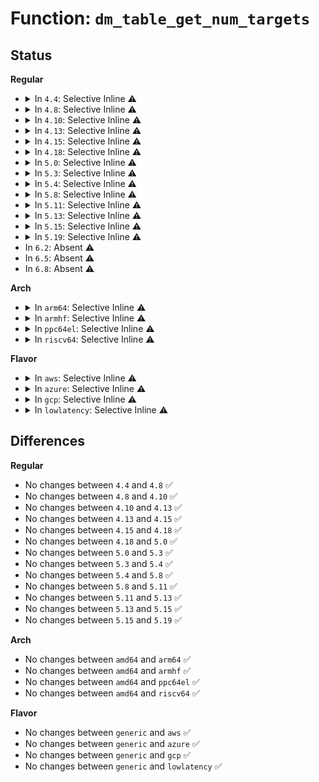 # Function: <code>dm_table_get_num_targets</code>

## Status
<b>Regular</b>
<ul>
<li>
<details>
<summary>In <code>4.4</code>: Selective Inline ⚠️</summary>

```c
unsigned int dm_table_get_num_targets(struct dm_table *t);
```

**Collision:** Unique Global

**Inline:** Selective

**Transformation:** False

**Instances:**

```
In drivers/md/dm-table.c (ffffffff816a6e90)
Location: drivers/md/dm-table.c:1534
Inline: True
Direct callers:
  - drivers/md/dm.c:dm_get_live_table_for_ioctl
  - drivers/md/dm-ioctl.c:__dev_status
  - drivers/md/dm-ioctl.c:__dev_status
  - drivers/md/dm-ioctl.c:retrieve_status
```
**Symbols:**

```
ffffffff816a6e90-ffffffff816a6ea1: dm_table_get_num_targets (STB_GLOBAL)
```
</details>
</li>
<li>
<details>
<summary>In <code>4.8</code>: Selective Inline ⚠️</summary>

```c
unsigned int dm_table_get_num_targets(struct dm_table *t);
```

**Collision:** Unique Global

**Inline:** Selective

**Transformation:** False

**Instances:**

```
In drivers/md/dm-table.c (ffffffff81706fe2)
Location: drivers/md/dm-table.c:1636
Inline: True
Inline callers:
  - drivers/md/dm-table.c:dm_table_set_restrictions
Direct callers:
  - drivers/md/dm.c:dm_grab_bdev_for_ioctl
  - drivers/md/dm-ioctl.c:retrieve_status
  - drivers/md/dm-ioctl.c:__dev_status
  - drivers/md/dm-ioctl.c:__dev_status
```
**Symbols:**

```
ffffffff817071d0-ffffffff817071e1: dm_table_get_num_targets (STB_GLOBAL)
```
</details>
</li>
<li>
<details>
<summary>In <code>4.10</code>: Selective Inline ⚠️</summary>

```c
unsigned int dm_table_get_num_targets(struct dm_table *t);
```

**Collision:** Unique Global

**Inline:** Selective

**Transformation:** False

**Instances:**

```
In drivers/md/dm-table.c (ffffffff81738ebd)
Location: drivers/md/dm-table.c:1637
Inline: True
Inline callers:
  - drivers/md/dm-table.c:dm_table_set_restrictions
Direct callers:
  - drivers/md/dm.c:dm_grab_bdev_for_ioctl
  - drivers/md/dm-ioctl.c:retrieve_status
  - drivers/md/dm-ioctl.c:__dev_status
  - drivers/md/dm-ioctl.c:__dev_status
```
**Symbols:**

```
ffffffff817390a0-ffffffff817390b1: dm_table_get_num_targets (STB_GLOBAL)
```
</details>
</li>
<li>
<details>
<summary>In <code>4.13</code>: Selective Inline ⚠️</summary>

```c
unsigned int dm_table_get_num_targets(struct dm_table *t);
```

**Collision:** Unique Global

**Inline:** Selective

**Transformation:** False

**Instances:**

```
In drivers/md/dm-table.c (ffffffff8175256a)
Location: drivers/md/dm-table.c:1864
Inline: True
Inline callers:
  - drivers/md/dm-table.c:dm_table_set_restrictions
  - drivers/md/dm-table.c:dm_table_set_restrictions
  - drivers/md/dm-table.c:dm_calculate_queue_limits
  - drivers/md/dm-table.c:dm_table_complete
  - drivers/md/dm-table.c:dm_table_get_integrity_disk
  - drivers/md/dm-table.c:dm_table_get_wildcard_target
Direct callers:
  - drivers/md/dm.c:dm_grab_bdev_for_ioctl
  - drivers/md/dm-ioctl.c:retrieve_status
  - drivers/md/dm-ioctl.c:__dev_status
  - drivers/md/dm-ioctl.c:__dev_status
```
**Symbols:**

```
ffffffff81752930-ffffffff81752941: dm_table_get_num_targets (STB_GLOBAL)
```
</details>
</li>
<li>
<details>
<summary>In <code>4.15</code>: Selective Inline ⚠️</summary>

```c
unsigned int dm_table_get_num_targets(struct dm_table *t);
```

**Collision:** Unique Global

**Inline:** Selective

**Transformation:** False

**Instances:**

```
In drivers/md/dm-table.c (ffffffff817c4777)
Location: drivers/md/dm-table.c:1854
Inline: True
Inline callers:
  - drivers/md/dm-table.c:dm_table_set_restrictions
  - drivers/md/dm-table.c:dm_table_set_restrictions
  - drivers/md/dm-table.c:dm_calculate_queue_limits
  - drivers/md/dm-table.c:dm_table_complete
  - drivers/md/dm-table.c:dm_table_get_integrity_disk
  - drivers/md/dm-table.c:dm_table_get_wildcard_target
Direct callers:
  - drivers/md/dm.c:dm_grab_bdev_for_ioctl
  - drivers/md/dm-ioctl.c:retrieve_status
  - drivers/md/dm-ioctl.c:__dev_status
  - drivers/md/dm-ioctl.c:__dev_status
```
**Symbols:**

```
ffffffff817c4b70-ffffffff817c4b81: dm_table_get_num_targets (STB_GLOBAL)
```
</details>
</li>
<li>
<details>
<summary>In <code>4.18</code>: Selective Inline ⚠️</summary>

```c
unsigned int dm_table_get_num_targets(struct dm_table *t);
```

**Collision:** Unique Global

**Inline:** Selective

**Transformation:** False

**Instances:**

```
In drivers/md/dm-table.c (ffffffff8180d191)
Location: drivers/md/dm-table.c:1942
Inline: True
Inline callers:
  - drivers/md/dm-table.c:dm_table_set_restrictions
  - drivers/md/dm-table.c:dm_table_set_restrictions
  - drivers/md/dm-table.c:dm_table_set_restrictions
  - drivers/md/dm-table.c:dm_table_set_restrictions
  - drivers/md/dm-table.c:dm_table_set_restrictions
  - drivers/md/dm-table.c:dm_table_set_restrictions
  - drivers/md/dm-table.c:dm_table_set_restrictions
  - drivers/md/dm-table.c:dm_calculate_queue_limits
  - drivers/md/dm-table.c:dm_calculate_queue_limits
  - drivers/md/dm-table.c:dm_calculate_queue_limits
  - drivers/md/dm-table.c:dm_table_has_no_data_devices
  - drivers/md/dm-table.c:dm_table_complete
  - drivers/md/dm-table.c:dm_table_get_integrity_disk
  - drivers/md/dm-table.c:dm_table_get_wildcard_target
Direct callers:
  - drivers/md/dm.c:dm_prepare_ioctl
  - drivers/md/dm-ioctl.c:retrieve_status
  - drivers/md/dm-ioctl.c:retrieve_status
  - drivers/md/dm-ioctl.c:__dev_status
  - drivers/md/dm-ioctl.c:__dev_status
```
**Symbols:**

```
ffffffff8180d730-ffffffff8180d741: dm_table_get_num_targets (STB_GLOBAL)
```
</details>
</li>
<li>
<details>
<summary>In <code>5.0</code>: Selective Inline ⚠️</summary>

```c
unsigned int dm_table_get_num_targets(struct dm_table *t);
```

**Collision:** Unique Global

**Inline:** Selective

**Transformation:** False

**Instances:**

```
In drivers/md/dm-table.c (ffffffff818390d3)
Location: drivers/md/dm-table.c:1935
Inline: True
Inline callers:
  - drivers/md/dm-table.c:dm_table_set_restrictions
  - drivers/md/dm-table.c:dm_table_set_restrictions
  - drivers/md/dm-table.c:dm_table_set_restrictions
  - drivers/md/dm-table.c:dm_table_set_restrictions
  - drivers/md/dm-table.c:dm_table_set_restrictions
  - drivers/md/dm-table.c:dm_table_set_restrictions
  - drivers/md/dm-table.c:dm_table_set_restrictions
  - drivers/md/dm-table.c:dm_calculate_queue_limits
  - drivers/md/dm-table.c:dm_calculate_queue_limits
  - drivers/md/dm-table.c:dm_calculate_queue_limits
  - drivers/md/dm-table.c:dm_table_has_no_data_devices
  - drivers/md/dm-table.c:dm_table_complete
  - drivers/md/dm-table.c:dm_table_get_integrity_disk
  - drivers/md/dm-table.c:dm_table_get_wildcard_target
Direct callers:
  - drivers/md/dm.c:dm_prepare_ioctl
  - drivers/md/dm-ioctl.c:retrieve_status
  - drivers/md/dm-ioctl.c:retrieve_status
  - drivers/md/dm-ioctl.c:__dev_status
  - drivers/md/dm-ioctl.c:__dev_status
```
**Symbols:**

```
ffffffff81839680-ffffffff81839691: dm_table_get_num_targets (STB_GLOBAL)
```
</details>
</li>
<li>
<details>
<summary>In <code>5.3</code>: Selective Inline ⚠️</summary>

```c
unsigned int dm_table_get_num_targets(struct dm_table *t);
```

**Collision:** Unique Global

**Inline:** Selective

**Transformation:** False

**Instances:**

```
In drivers/md/dm-table.c (ffffffff8187bc6a)
Location: drivers/md/dm-table.c:1981
Inline: True
Inline callers:
  - drivers/md/dm-table.c:dm_table_set_restrictions
  - drivers/md/dm-table.c:dm_table_set_restrictions
  - drivers/md/dm-table.c:dm_table_set_restrictions
  - drivers/md/dm-table.c:dm_table_set_restrictions
  - drivers/md/dm-table.c:dm_table_set_restrictions
  - drivers/md/dm-table.c:dm_table_set_restrictions
  - drivers/md/dm-table.c:dm_table_set_restrictions
  - drivers/md/dm-table.c:dm_calculate_queue_limits
  - drivers/md/dm-table.c:dm_calculate_queue_limits
  - drivers/md/dm-table.c:dm_calculate_queue_limits
  - drivers/md/dm-table.c:dm_table_has_no_data_devices
  - drivers/md/dm-table.c:dm_table_complete
  - drivers/md/dm-table.c:dm_table_get_integrity_disk
  - drivers/md/dm-table.c:dm_table_get_wildcard_target
  - drivers/md/dm-table.c:dm_table_supports_dax
Direct callers:
  - drivers/md/dm.c:dm_prepare_ioctl
  - drivers/md/dm-ioctl.c:retrieve_status
  - drivers/md/dm-ioctl.c:retrieve_status
  - drivers/md/dm-ioctl.c:__dev_status
  - drivers/md/dm-ioctl.c:__dev_status
```
**Symbols:**

```
ffffffff8187c1c0-ffffffff8187c1d1: dm_table_get_num_targets (STB_GLOBAL)
```
</details>
</li>
<li>
<details>
<summary>In <code>5.4</code>: Selective Inline ⚠️</summary>

```c
unsigned int dm_table_get_num_targets(struct dm_table *t);
```

**Collision:** Unique Global

**Inline:** Selective

**Transformation:** False

**Instances:**

```
In drivers/md/dm-table.c (ffffffff818ada4a)
Location: drivers/md/dm-table.c:1979
Inline: True
Inline callers:
  - drivers/md/dm-table.c:dm_table_set_restrictions
  - drivers/md/dm-table.c:dm_table_set_restrictions
  - drivers/md/dm-table.c:dm_table_set_restrictions
  - drivers/md/dm-table.c:dm_table_set_restrictions
  - drivers/md/dm-table.c:dm_table_set_restrictions
  - drivers/md/dm-table.c:dm_table_set_restrictions
  - drivers/md/dm-table.c:dm_table_set_restrictions
  - drivers/md/dm-table.c:dm_calculate_queue_limits
  - drivers/md/dm-table.c:dm_calculate_queue_limits
  - drivers/md/dm-table.c:dm_calculate_queue_limits
  - drivers/md/dm-table.c:dm_table_has_no_data_devices
  - drivers/md/dm-table.c:dm_table_complete
  - drivers/md/dm-table.c:dm_table_get_integrity_disk
  - drivers/md/dm-table.c:dm_table_get_wildcard_target
  - drivers/md/dm-table.c:dm_table_supports_dax
Direct callers:
  - drivers/md/dm.c:dm_prepare_ioctl
  - drivers/md/dm-ioctl.c:retrieve_status
  - drivers/md/dm-ioctl.c:retrieve_status
  - drivers/md/dm-ioctl.c:__dev_status
  - drivers/md/dm-ioctl.c:__dev_status
```
**Symbols:**

```
ffffffff818adfa0-ffffffff818adfb1: dm_table_get_num_targets (STB_GLOBAL)
```
</details>
</li>
<li>
<details>
<summary>In <code>5.8</code>: Selective Inline ⚠️</summary>

```c
unsigned int dm_table_get_num_targets(struct dm_table *t);
```

**Collision:** Unique Global

**Inline:** Selective

**Transformation:** False

**Instances:**

```
In drivers/md/dm-table.c (ffffffff8197dd1c)
Location: drivers/md/dm-table.c:1957
Inline: True
Inline callers:
  - drivers/md/dm-table.c:dm_table_set_restrictions
  - drivers/md/dm-table.c:dm_table_set_restrictions
  - drivers/md/dm-table.c:dm_table_set_restrictions
  - drivers/md/dm-table.c:dm_table_set_restrictions
  - drivers/md/dm-table.c:dm_table_set_restrictions
  - drivers/md/dm-table.c:dm_table_set_restrictions
  - drivers/md/dm-table.c:dm_table_all_devices_attribute
  - drivers/md/dm-table.c:dm_table_supports_flush
  - drivers/md/dm-table.c:dm_calculate_queue_limits
  - drivers/md/dm-table.c:dm_calculate_queue_limits
  - drivers/md/dm-table.c:dm_calculate_queue_limits
  - drivers/md/dm-table.c:dm_table_has_no_data_devices
  - drivers/md/dm-table.c:dm_table_get_integrity_disk
  - drivers/md/dm-table.c:dm_table_get_wildcard_target
  - drivers/md/dm-table.c:dm_table_supports_dax
  - drivers/md/dm-table.c:validate_hardware_logical_block_alignment
Direct callers:
  - drivers/md/dm.c:dm_prepare_ioctl
  - drivers/md/dm-ioctl.c:retrieve_status
  - drivers/md/dm-ioctl.c:retrieve_status
  - drivers/md/dm-ioctl.c:__dev_status
  - drivers/md/dm-ioctl.c:__dev_status
```
**Symbols:**

```
ffffffff8197e200-ffffffff8197e211: dm_table_get_num_targets (STB_GLOBAL)
```
</details>
</li>
<li>
<details>
<summary>In <code>5.11</code>: Selective Inline ⚠️</summary>

```c
unsigned int dm_table_get_num_targets(struct dm_table *t);
```

**Collision:** Unique Global

**Inline:** Selective

**Transformation:** False

**Instances:**

```
In drivers/md/dm-table.c (ffffffff819822ac)
Location: drivers/md/dm-table.c:1886
Inline: True
Inline callers:
  - drivers/md/dm-table.c:dm_table_set_restrictions
  - drivers/md/dm-table.c:dm_table_set_restrictions
  - drivers/md/dm-table.c:dm_table_set_restrictions
  - drivers/md/dm-table.c:dm_table_set_restrictions
  - drivers/md/dm-table.c:dm_table_set_restrictions
  - drivers/md/dm-table.c:dm_table_set_restrictions
  - drivers/md/dm-table.c:dm_table_set_restrictions
  - drivers/md/dm-table.c:dm_table_set_restrictions
  - drivers/md/dm-table.c:dm_table_set_restrictions
  - drivers/md/dm-table.c:dm_table_supports_flush
  - drivers/md/dm-table.c:dm_calculate_queue_limits
  - drivers/md/dm-table.c:dm_calculate_queue_limits
  - drivers/md/dm-table.c:dm_calculate_queue_limits
  - drivers/md/dm-table.c:dm_table_has_no_data_devices
  - drivers/md/dm-table.c:dm_table_get_integrity_disk
  - drivers/md/dm-table.c:dm_table_get_wildcard_target
  - drivers/md/dm-table.c:dm_table_supports_dax
  - drivers/md/dm-table.c:validate_hardware_logical_block_alignment
Direct callers:
  - drivers/md/dm.c:dm_prepare_ioctl
  - drivers/md/dm-ioctl.c:retrieve_status
  - drivers/md/dm-ioctl.c:retrieve_status
  - drivers/md/dm-ioctl.c:__dev_status
  - drivers/md/dm-ioctl.c:__dev_status
```
**Symbols:**

```
ffffffff81982840-ffffffff81982851: dm_table_get_num_targets (STB_GLOBAL)
```
</details>
</li>
<li>
<details>
<summary>In <code>5.13</code>: Selective Inline ⚠️</summary>

```c
unsigned int dm_table_get_num_targets(struct dm_table *t);
```

**Collision:** Unique Global

**Inline:** Selective

**Transformation:** False

**Instances:**

```
In drivers/md/dm-table.c (ffffffff8196666f)
Location: drivers/md/dm-table.c:2083
Inline: True
Inline callers:
  - drivers/md/dm-table.c:dm_table_set_restrictions
  - drivers/md/dm-table.c:dm_table_set_restrictions
  - drivers/md/dm-table.c:dm_table_set_restrictions
  - drivers/md/dm-table.c:dm_table_set_restrictions
  - drivers/md/dm-table.c:dm_table_set_restrictions
  - drivers/md/dm-table.c:dm_table_set_restrictions
  - drivers/md/dm-table.c:dm_table_set_restrictions
  - drivers/md/dm-table.c:dm_table_set_restrictions
  - drivers/md/dm-table.c:dm_table_set_restrictions
  - drivers/md/dm-table.c:dm_table_supports_flush
  - drivers/md/dm-table.c:dm_calculate_queue_limits
  - drivers/md/dm-table.c:dm_calculate_queue_limits
  - drivers/md/dm-table.c:dm_calculate_queue_limits
  - drivers/md/dm-table.c:dm_table_has_no_data_devices
  - drivers/md/dm-table.c:dm_table_construct_keyslot_manager
  - drivers/md/dm-table.c:dm_keyslot_evict
  - drivers/md/dm-table.c:dm_table_get_integrity_disk
  - drivers/md/dm-table.c:dm_table_get_wildcard_target
  - drivers/md/dm-table.c:dm_table_supports_dax
  - drivers/md/dm-table.c:validate_hardware_logical_block_alignment
Direct callers:
  - drivers/md/dm.c:dm_prepare_ioctl
  - drivers/md/dm-ioctl.c:retrieve_status
  - drivers/md/dm-ioctl.c:retrieve_status
  - drivers/md/dm-ioctl.c:__dev_status
  - drivers/md/dm-ioctl.c:__dev_status
```
**Symbols:**

```
ffffffff81966c60-ffffffff81966c71: dm_table_get_num_targets (STB_GLOBAL)
```
</details>
</li>
<li>
<details>
<summary>In <code>5.15</code>: Selective Inline ⚠️</summary>

```c
unsigned int dm_table_get_num_targets(struct dm_table *t);
```

**Collision:** Unique Global

**Inline:** Selective

**Transformation:** False

**Instances:**

```
In drivers/md/dm-table.c (ffffffff81a0e87f)
Location: drivers/md/dm-table.c:2079
Inline: True
Inline callers:
  - drivers/md/dm-table.c:dm_table_set_restrictions
  - drivers/md/dm-table.c:dm_table_set_restrictions
  - drivers/md/dm-table.c:dm_table_set_restrictions
  - drivers/md/dm-table.c:dm_table_set_restrictions
  - drivers/md/dm-table.c:dm_table_set_restrictions
  - drivers/md/dm-table.c:dm_table_set_restrictions
  - drivers/md/dm-table.c:dm_table_set_restrictions
  - drivers/md/dm-table.c:dm_table_set_restrictions
  - drivers/md/dm-table.c:dm_table_set_restrictions
  - drivers/md/dm-table.c:dm_table_supports_flush
  - drivers/md/dm-table.c:dm_calculate_queue_limits
  - drivers/md/dm-table.c:dm_calculate_queue_limits
  - drivers/md/dm-table.c:dm_calculate_queue_limits
  - drivers/md/dm-table.c:dm_table_has_no_data_devices
  - drivers/md/dm-table.c:dm_table_construct_keyslot_manager
  - drivers/md/dm-table.c:dm_keyslot_evict
  - drivers/md/dm-table.c:dm_table_get_integrity_disk
  - drivers/md/dm-table.c:dm_table_get_wildcard_target
  - drivers/md/dm-table.c:dm_table_supports_dax
  - drivers/md/dm-table.c:validate_hardware_logical_block_alignment
Direct callers:
  - drivers/md/dm-zone.c:dm_set_zones_restrictions
  - drivers/md/dm-ima.c:dm_ima_measure_on_table_load
  - drivers/md/dm.c:dm_prepare_ioctl
  - drivers/md/dm-ioctl.c:retrieve_status
  - drivers/md/dm-ioctl.c:__dev_status
  - drivers/md/dm-ioctl.c:__dev_status
```
**Symbols:**

```
ffffffff81a0ee60-ffffffff81a0ee71: dm_table_get_num_targets (STB_GLOBAL)
```
</details>
</li>
<li>
<details>
<summary>In <code>5.19</code>: Selective Inline ⚠️</summary>

```c
unsigned int dm_table_get_num_targets(struct dm_table *t);
```

**Collision:** Unique Global

**Inline:** Selective

**Transformation:** False

**Instances:**

```
In drivers/md/dm-table.c (ffffffff81b76fd1)
Location: drivers/md/dm-table.c:2070
Inline: True
Inline callers:
  - drivers/md/dm-table.c:dm_table_set_restrictions
  - drivers/md/dm-table.c:dm_table_set_restrictions
  - drivers/md/dm-table.c:dm_table_set_restrictions
  - drivers/md/dm-table.c:dm_table_set_restrictions
  - drivers/md/dm-table.c:dm_table_set_restrictions
  - drivers/md/dm-table.c:dm_table_set_restrictions
  - drivers/md/dm-table.c:dm_table_set_restrictions
  - drivers/md/dm-table.c:dm_table_set_restrictions
  - drivers/md/dm-table.c:dm_table_supports_flush
  - drivers/md/dm-table.c:dm_calculate_queue_limits
  - drivers/md/dm-table.c:dm_calculate_queue_limits
  - drivers/md/dm-table.c:dm_calculate_queue_limits
  - drivers/md/dm-table.c:dm_table_has_no_data_devices
  - drivers/md/dm-table.c:dm_table_supports_poll
  - drivers/md/dm-table.c:dm_table_construct_crypto_profile
  - drivers/md/dm-table.c:dm_keyslot_evict
  - drivers/md/dm-table.c:dm_table_get_integrity_disk
  - drivers/md/dm-table.c:dm_table_get_wildcard_target
  - drivers/md/dm-table.c:dm_table_supports_dax
  - drivers/md/dm-table.c:validate_hardware_logical_block_alignment
Direct callers:
  - drivers/md/dm-zone.c:dm_set_zones_restrictions
  - drivers/md/dm-ima.c:dm_ima_measure_on_table_load
  - drivers/md/dm.c:dm_prepare_ioctl
  - drivers/md/dm-ioctl.c:retrieve_status
  - drivers/md/dm-ioctl.c:__dev_status
  - drivers/md/dm-ioctl.c:__dev_status
```
**Symbols:**

```
ffffffff81b77550-ffffffff81b77567: dm_table_get_num_targets (STB_GLOBAL)
```
</details>
</li>
<li>
In <code>6.2</code>: Absent ⚠️
</li>
<li>
In <code>6.5</code>: Absent ⚠️
</li>
<li>
In <code>6.8</code>: Absent ⚠️
</li>
</ul>
<b>Arch</b>
<ul>
<li>
<details>
<summary>In <code>arm64</code>: Selective Inline ⚠️</summary>

```c
unsigned int dm_table_get_num_targets(struct dm_table *t);
```

**Collision:** Unique Global

**Inline:** Selective

**Transformation:** False

**Instances:**

```
In drivers/md/dm-table.c (ffff800010b0457c)
Location: drivers/md/dm-table.c:1979
Inline: True
Inline callers:
  - drivers/md/dm-table.c:dm_table_set_restrictions
  - drivers/md/dm-table.c:dm_table_set_restrictions
  - drivers/md/dm-table.c:dm_table_set_restrictions
  - drivers/md/dm-table.c:dm_table_set_restrictions
  - drivers/md/dm-table.c:dm_table_set_restrictions
  - drivers/md/dm-table.c:dm_table_set_restrictions
  - drivers/md/dm-table.c:dm_table_set_restrictions
  - drivers/md/dm-table.c:dm_calculate_queue_limits
  - drivers/md/dm-table.c:dm_calculate_queue_limits
  - drivers/md/dm-table.c:dm_calculate_queue_limits
  - drivers/md/dm-table.c:dm_table_has_no_data_devices
  - drivers/md/dm-table.c:dm_table_complete
  - drivers/md/dm-table.c:dm_table_get_integrity_disk
  - drivers/md/dm-table.c:dm_table_get_wildcard_target
  - drivers/md/dm-table.c:dm_table_supports_dax
Direct callers:
  - drivers/md/dm.c:dm_prepare_ioctl
  - drivers/md/dm-ioctl.c:retrieve_status
  - drivers/md/dm-ioctl.c:retrieve_status
  - drivers/md/dm-ioctl.c:__dev_status
  - drivers/md/dm-ioctl.c:__dev_status
```
**Symbols:**

```
ffff800010b04a48-ffff800010b04a70: dm_table_get_num_targets (STB_GLOBAL)
```
</details>
</li>
<li>
<details>
<summary>In <code>armhf</code>: Selective Inline ⚠️</summary>

```c
unsigned int dm_table_get_num_targets(struct dm_table *t);
```

**Collision:** Unique Global

**Inline:** Selective

**Transformation:** False

**Instances:**

```
In drivers/md/dm-table.c (c0be35a8)
Location: drivers/md/dm-table.c:1979
Inline: True
Inline callers:
  - drivers/md/dm-table.c:dm_table_set_restrictions
  - drivers/md/dm-table.c:dm_table_set_restrictions
  - drivers/md/dm-table.c:dm_table_set_restrictions
  - drivers/md/dm-table.c:dm_table_set_restrictions
  - drivers/md/dm-table.c:dm_table_set_restrictions
  - drivers/md/dm-table.c:dm_table_all_devices_attribute
  - drivers/md/dm-table.c:dm_table_supports_flush
  - drivers/md/dm-table.c:dm_calculate_queue_limits
  - drivers/md/dm-table.c:dm_calculate_queue_limits
  - drivers/md/dm-table.c:dm_calculate_queue_limits
  - drivers/md/dm-table.c:dm_table_has_no_data_devices
  - drivers/md/dm-table.c:dm_table_get_integrity_disk
  - drivers/md/dm-table.c:dm_table_get_wildcard_target
  - drivers/md/dm-table.c:dm_table_supports_dax
  - drivers/md/dm-table.c:validate_hardware_logical_block_alignment
Direct callers:
  - drivers/md/dm.c:dm_prepare_ioctl
  - drivers/md/dm-ioctl.c:retrieve_status
  - drivers/md/dm-ioctl.c:retrieve_status
  - drivers/md/dm-ioctl.c:__dev_status
  - drivers/md/dm-ioctl.c:__dev_status
```
**Symbols:**

```
c0be3a40-c0be3a5c: dm_table_get_num_targets (STB_GLOBAL)
```
</details>
</li>
<li>
<details>
<summary>In <code>ppc64el</code>: Selective Inline ⚠️</summary>

```c
unsigned int dm_table_get_num_targets(struct dm_table *t);
```

**Collision:** Unique Global

**Inline:** Selective

**Transformation:** False

**Instances:**

```
In drivers/md/dm-table.c (c000000000bf3f74)
Location: drivers/md/dm-table.c:1979
Inline: True
Inline callers:
  - drivers/md/dm-table.c:dm_table_set_restrictions
  - drivers/md/dm-table.c:dm_table_set_restrictions
  - drivers/md/dm-table.c:dm_table_set_restrictions
  - drivers/md/dm-table.c:dm_table_set_restrictions
  - drivers/md/dm-table.c:dm_table_set_restrictions
  - drivers/md/dm-table.c:dm_table_set_restrictions
  - drivers/md/dm-table.c:dm_table_set_restrictions
  - drivers/md/dm-table.c:dm_calculate_queue_limits
  - drivers/md/dm-table.c:dm_calculate_queue_limits
  - drivers/md/dm-table.c:dm_calculate_queue_limits
  - drivers/md/dm-table.c:dm_table_has_no_data_devices
  - drivers/md/dm-table.c:dm_table_complete
  - drivers/md/dm-table.c:dm_table_get_integrity_disk
  - drivers/md/dm-table.c:dm_table_get_wildcard_target
  - drivers/md/dm-table.c:dm_table_supports_dax
Direct callers:
  - drivers/md/dm.c:dm_prepare_ioctl
  - drivers/md/dm-ioctl.c:retrieve_status
  - drivers/md/dm-ioctl.c:retrieve_status
  - drivers/md/dm-ioctl.c:__dev_status
  - drivers/md/dm-ioctl.c:__dev_status
```
**Symbols:**

```
c000000000bf45e0-c000000000bf45f0: dm_table_get_num_targets (STB_GLOBAL)
```
</details>
</li>
<li>
<details>
<summary>In <code>riscv64</code>: Selective Inline ⚠️</summary>

```c
unsigned int dm_table_get_num_targets(struct dm_table *t);
```

**Collision:** Unique Global

**Inline:** Selective

**Transformation:** False

**Instances:**

```
In drivers/md/dm-table.c (ffffffe0006f37de)
Location: drivers/md/dm-table.c:1979
Inline: True
Inline callers:
  - drivers/md/dm-table.c:dm_table_set_restrictions
  - drivers/md/dm-table.c:dm_table_set_restrictions
  - drivers/md/dm-table.c:dm_table_set_restrictions
  - drivers/md/dm-table.c:dm_table_set_restrictions
  - drivers/md/dm-table.c:dm_table_set_restrictions
  - drivers/md/dm-table.c:dm_table_set_restrictions
  - drivers/md/dm-table.c:dm_table_set_restrictions
  - drivers/md/dm-table.c:dm_calculate_queue_limits
  - drivers/md/dm-table.c:dm_calculate_queue_limits
  - drivers/md/dm-table.c:dm_calculate_queue_limits
  - drivers/md/dm-table.c:dm_table_has_no_data_devices
  - drivers/md/dm-table.c:dm_table_complete
  - drivers/md/dm-table.c:dm_table_get_integrity_disk
  - drivers/md/dm-table.c:dm_table_get_wildcard_target
  - drivers/md/dm-table.c:dm_table_supports_dax
Direct callers:
  - drivers/md/dm.c:dm_prepare_ioctl
  - drivers/md/dm-ioctl.c:retrieve_status
  - drivers/md/dm-ioctl.c:retrieve_status
  - drivers/md/dm-ioctl.c:__dev_status
  - drivers/md/dm-ioctl.c:__dev_status
```
**Symbols:**

```
ffffffe0006f3bd8-ffffffe0006f3bfc: dm_table_get_num_targets (STB_GLOBAL)
```
</details>
</li>
</ul>
<b>Flavor</b>
<ul>
<li>
<details>
<summary>In <code>aws</code>: Selective Inline ⚠️</summary>

```c
unsigned int dm_table_get_num_targets(struct dm_table *t);
```

**Collision:** Unique Global

**Inline:** Selective

**Transformation:** False

**Instances:**

```
In drivers/md/dm-table.c (ffffffff818538ca)
Location: drivers/md/dm-table.c:1979
Inline: True
Inline callers:
  - drivers/md/dm-table.c:dm_table_set_restrictions
  - drivers/md/dm-table.c:dm_table_set_restrictions
  - drivers/md/dm-table.c:dm_table_set_restrictions
  - drivers/md/dm-table.c:dm_table_set_restrictions
  - drivers/md/dm-table.c:dm_table_set_restrictions
  - drivers/md/dm-table.c:dm_table_set_restrictions
  - drivers/md/dm-table.c:dm_table_set_restrictions
  - drivers/md/dm-table.c:dm_calculate_queue_limits
  - drivers/md/dm-table.c:dm_calculate_queue_limits
  - drivers/md/dm-table.c:dm_calculate_queue_limits
  - drivers/md/dm-table.c:dm_table_has_no_data_devices
  - drivers/md/dm-table.c:dm_table_complete
  - drivers/md/dm-table.c:dm_table_get_integrity_disk
  - drivers/md/dm-table.c:dm_table_get_wildcard_target
  - drivers/md/dm-table.c:dm_table_supports_dax
Direct callers:
  - drivers/md/dm.c:dm_prepare_ioctl
  - drivers/md/dm-ioctl.c:retrieve_status
  - drivers/md/dm-ioctl.c:retrieve_status
  - drivers/md/dm-ioctl.c:__dev_status
  - drivers/md/dm-ioctl.c:__dev_status
```
**Symbols:**

```
ffffffff81853e20-ffffffff81853e31: dm_table_get_num_targets (STB_GLOBAL)
```
</details>
</li>
<li>
<details>
<summary>In <code>azure</code>: Selective Inline ⚠️</summary>

```c
unsigned int dm_table_get_num_targets(struct dm_table *t);
```

**Collision:** Unique Global

**Inline:** Selective

**Transformation:** False

**Instances:**

```
In drivers/md/dm-table.c (ffffffff8181aeda)
Location: drivers/md/dm-table.c:1979
Inline: True
Inline callers:
  - drivers/md/dm-table.c:dm_table_set_restrictions
  - drivers/md/dm-table.c:dm_table_set_restrictions
  - drivers/md/dm-table.c:dm_table_set_restrictions
  - drivers/md/dm-table.c:dm_table_set_restrictions
  - drivers/md/dm-table.c:dm_table_set_restrictions
  - drivers/md/dm-table.c:dm_table_set_restrictions
  - drivers/md/dm-table.c:dm_table_set_restrictions
  - drivers/md/dm-table.c:dm_calculate_queue_limits
  - drivers/md/dm-table.c:dm_calculate_queue_limits
  - drivers/md/dm-table.c:dm_calculate_queue_limits
  - drivers/md/dm-table.c:dm_table_has_no_data_devices
  - drivers/md/dm-table.c:dm_table_complete
  - drivers/md/dm-table.c:dm_table_get_integrity_disk
  - drivers/md/dm-table.c:dm_table_get_wildcard_target
  - drivers/md/dm-table.c:dm_table_supports_dax
Direct callers:
  - drivers/md/dm.c:dm_prepare_ioctl
  - drivers/md/dm-ioctl.c:retrieve_status
  - drivers/md/dm-ioctl.c:retrieve_status
  - drivers/md/dm-ioctl.c:__dev_status
  - drivers/md/dm-ioctl.c:__dev_status
```
**Symbols:**

```
ffffffff8181b430-ffffffff8181b441: dm_table_get_num_targets (STB_GLOBAL)
```
</details>
</li>
<li>
<details>
<summary>In <code>gcp</code>: Selective Inline ⚠️</summary>

```c
unsigned int dm_table_get_num_targets(struct dm_table *t);
```

**Collision:** Unique Global

**Inline:** Selective

**Transformation:** False

**Instances:**

```
In drivers/md/dm-table.c (ffffffff818a2efa)
Location: drivers/md/dm-table.c:1979
Inline: True
Inline callers:
  - drivers/md/dm-table.c:dm_table_set_restrictions
  - drivers/md/dm-table.c:dm_table_set_restrictions
  - drivers/md/dm-table.c:dm_table_set_restrictions
  - drivers/md/dm-table.c:dm_table_set_restrictions
  - drivers/md/dm-table.c:dm_table_set_restrictions
  - drivers/md/dm-table.c:dm_table_set_restrictions
  - drivers/md/dm-table.c:dm_table_set_restrictions
  - drivers/md/dm-table.c:dm_calculate_queue_limits
  - drivers/md/dm-table.c:dm_calculate_queue_limits
  - drivers/md/dm-table.c:dm_calculate_queue_limits
  - drivers/md/dm-table.c:dm_table_has_no_data_devices
  - drivers/md/dm-table.c:dm_table_complete
  - drivers/md/dm-table.c:dm_table_get_integrity_disk
  - drivers/md/dm-table.c:dm_table_get_wildcard_target
  - drivers/md/dm-table.c:dm_table_supports_dax
Direct callers:
  - drivers/md/dm.c:dm_prepare_ioctl
  - drivers/md/dm-ioctl.c:retrieve_status
  - drivers/md/dm-ioctl.c:retrieve_status
  - drivers/md/dm-ioctl.c:__dev_status
  - drivers/md/dm-ioctl.c:__dev_status
```
**Symbols:**

```
ffffffff818a3450-ffffffff818a3461: dm_table_get_num_targets (STB_GLOBAL)
```
</details>
</li>
<li>
<details>
<summary>In <code>lowlatency</code>: Selective Inline ⚠️</summary>

```c
unsigned int dm_table_get_num_targets(struct dm_table *t);
```

**Collision:** Unique Global

**Inline:** Selective

**Transformation:** False

**Instances:**

```
In drivers/md/dm-table.c (ffffffff818bf13a)
Location: drivers/md/dm-table.c:1979
Inline: True
Inline callers:
  - drivers/md/dm-table.c:dm_table_set_restrictions
  - drivers/md/dm-table.c:dm_table_set_restrictions
  - drivers/md/dm-table.c:dm_table_set_restrictions
  - drivers/md/dm-table.c:dm_table_set_restrictions
  - drivers/md/dm-table.c:dm_table_set_restrictions
  - drivers/md/dm-table.c:dm_table_set_restrictions
  - drivers/md/dm-table.c:dm_table_set_restrictions
  - drivers/md/dm-table.c:dm_calculate_queue_limits
  - drivers/md/dm-table.c:dm_calculate_queue_limits
  - drivers/md/dm-table.c:dm_calculate_queue_limits
  - drivers/md/dm-table.c:dm_table_has_no_data_devices
  - drivers/md/dm-table.c:dm_table_complete
  - drivers/md/dm-table.c:dm_table_get_integrity_disk
  - drivers/md/dm-table.c:dm_table_get_wildcard_target
  - drivers/md/dm-table.c:dm_table_supports_dax
Direct callers:
  - drivers/md/dm.c:dm_prepare_ioctl
  - drivers/md/dm-ioctl.c:retrieve_status
  - drivers/md/dm-ioctl.c:retrieve_status
  - drivers/md/dm-ioctl.c:__dev_status
  - drivers/md/dm-ioctl.c:__dev_status
```
**Symbols:**

```
ffffffff818bf690-ffffffff818bf6a1: dm_table_get_num_targets (STB_GLOBAL)
```
</details>
</li>
</ul>

## Differences
<b>Regular</b>
<ul>
<li>
No changes between <code>4.4</code> and <code>4.8</code> ✅
</li>
<li>
No changes between <code>4.8</code> and <code>4.10</code> ✅
</li>
<li>
No changes between <code>4.10</code> and <code>4.13</code> ✅
</li>
<li>
No changes between <code>4.13</code> and <code>4.15</code> ✅
</li>
<li>
No changes between <code>4.15</code> and <code>4.18</code> ✅
</li>
<li>
No changes between <code>4.18</code> and <code>5.0</code> ✅
</li>
<li>
No changes between <code>5.0</code> and <code>5.3</code> ✅
</li>
<li>
No changes between <code>5.3</code> and <code>5.4</code> ✅
</li>
<li>
No changes between <code>5.4</code> and <code>5.8</code> ✅
</li>
<li>
No changes between <code>5.8</code> and <code>5.11</code> ✅
</li>
<li>
No changes between <code>5.11</code> and <code>5.13</code> ✅
</li>
<li>
No changes between <code>5.13</code> and <code>5.15</code> ✅
</li>
<li>
No changes between <code>5.15</code> and <code>5.19</code> ✅
</li>
</ul>
<b>Arch</b>
<ul>
<li>
No changes between <code>amd64</code> and <code>arm64</code> ✅
</li>
<li>
No changes between <code>amd64</code> and <code>armhf</code> ✅
</li>
<li>
No changes between <code>amd64</code> and <code>ppc64el</code> ✅
</li>
<li>
No changes between <code>amd64</code> and <code>riscv64</code> ✅
</li>
</ul>
<b>Flavor</b>
<ul>
<li>
No changes between <code>generic</code> and <code>aws</code> ✅
</li>
<li>
No changes between <code>generic</code> and <code>azure</code> ✅
</li>
<li>
No changes between <code>generic</code> and <code>gcp</code> ✅
</li>
<li>
No changes between <code>generic</code> and <code>lowlatency</code> ✅
</li>
</ul>
